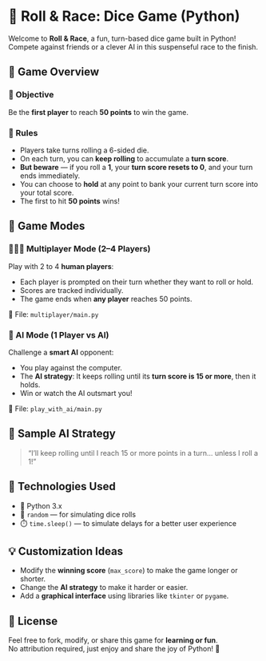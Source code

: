 # 🎲 Roll & Race: Dice Game (Python)

Welcome to **Roll & Race**, a fun, turn-based dice game built in Python!  
Compete against friends or a clever AI in this suspenseful race to the finish.



## 🚀 Game Overview

### 🎯 Objective
Be the **first player** to reach **50 points** to win the game.

### 🎲 Rules
- Players take turns rolling a 6-sided die.
- On each turn, you can **keep rolling** to accumulate a **turn score**.
- **But beware** — if you roll a **1**, your **turn score resets to 0**, and your turn ends immediately.
- You can choose to **hold** at any point to bank your current turn score into your total score.
- The first to hit **50 points** wins!



## 🤖 Game Modes

### 🧑‍🤝‍🧑 Multiplayer Mode (2–4 Players)
Play with 2 to 4 **human players**:
- Each player is prompted on their turn whether they want to roll or hold.
- Scores are tracked individually.
- The game ends when **any player** reaches 50 points.

📄 File: `multiplayer/main.py`



### 🧠 AI Mode (1 Player vs AI)
Challenge a **smart AI** opponent:
- You play against the computer.
- The **AI strategy**: It keeps rolling until its **turn score is 15 or more**, then it holds.
- Win or watch the AI outsmart you!

📄 File: `play_with_ai/main.py`



## 🧪 Sample AI Strategy

> “I’ll keep rolling until I reach 15 or more points in a turn... unless I roll a 1!”



## 🔧 Technologies Used

- 🐍 Python 3.x
- 🎲 `random` — for simulating dice rolls
- ⏱️ `time.sleep()` — to simulate delays for a better user experience


## 💡 Customization Ideas

- Modify the **winning score** (`max_score`) to make the game longer or shorter.
- Change the **AI strategy** to make it harder or easier.
- Add a **graphical interface** using libraries like `tkinter` or `pygame`.



## 📜 License

Feel free to fork, modify, or share this game for **learning or fun**.  
No attribution required, just enjoy and share the joy of Python! 🚀
